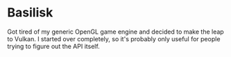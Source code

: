 # Basilisk
Got tired of my generic OpenGL game engine and decided to make the leap to Vulkan.
I started over completely, so it's probably only useful for people trying to figure out the API itself.